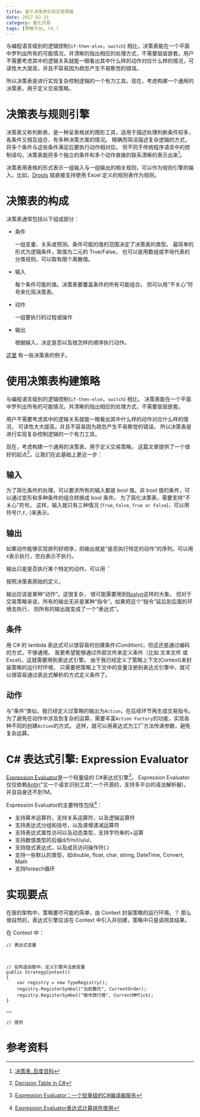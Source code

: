 ```yaml
---
title: 基于决策表实现交易策略
date: 2017-02-21
category: 量化交易
tags: [策略平台, C#,]
---
```


与编程语言级别的逻辑控制(`if-then-else`，`switch`) 相比，决策表能在一个平面中罗列出所有的可能情况，并清晰的指出相应的处理方式，不需要层层嵌套。用户不需要考虑其中的逻辑关系就能一眼看出其中什么样的动作对应什么样的情况，可读性大大提高，并且不容易因为疏忽产生不易察觉的错误。

所以决策表是进行实现复杂控制逻辑的一个有力工具。现在，考虑构建一个通用的决策表，用于定义交易策略。




# 决策表与规则引擎

决策表又称判断表，是一种呈表格状的图形工具，适用于描述处理判断条件较多，各条件又相互组合、有多种决策方案的情况。
精确而简洁描述复杂逻辑的方式，将多个条件与这些条件满足后要执行动作相对应。
但不同于传统程序语言中的控制语句，决策表能将多个独立的条件和多个动作直接的联系清晰的表示出来[^1]。

决策表用表格的形式表示一组输入与一组输出的相关规则，可以作为规则引擎的输入。比如，[Drools](http://drools.org/)
就直接支持使用 Excel 定义的规则表作为规则。

# 决策表的构成

决策表通常包括以下组成部分：

- 条件

  一组变量、关系或预测。条件可能的值的范围决定了决策表的类型。
  最简单的形式为逻辑条件，取值为二元的 True/False。
  也可以是用数组或字母代表的分类规则，可以取有限个离散值。

- 输入

  每个条件可能的值。决策表要覆盖条件的所有可能组合。
  但可以用“不关心”符号来化简决策表。

- 动作

  一组要执行的过程或操作

- 输出

  根据输入，决定是否以及按怎样的顺序执行动作。　


[这里](http://www.cnblogs.com/onlyforcloud/articles/4475370.html)
有一些决策表的例子。


# 使用决策表构建策略

与编程语言级别的逻辑控制(`if-then-else`，`switch`) 相比，
决策表能在一个平面中罗列出所有的可能情况，并清晰的指出相应的处理方式，不需要层层嵌套。

用户不需要考虑其中的逻辑关系就能一眼看出其中什么样的动作对应什么样的情况，
可读性大大提高，并且不容易因为疏忽产生不易察觉的错误。
所以决策表是进行实现复杂控制逻辑的一个有力工具。

现在，考虑构建一个通用的决策表，用于定义交易策略。
这篇文章提供了一个很好的起点[^2]，让我们在此基础上更近一步：


## 输入

   为了简化条件的处理，可以要求所有的输入都是 bool 值。非 bool 值的条件，可以通过变形和多种条件的组合转换成 bool 条件。
   为了简化决策表，需要支持"不关心"符号。
   这样，输入就只有三种情况 (`True`, `False`, `True or False`)，可以用符号(`T`,`F`,`-`)来表示。

## 输出

   如果动作能够实现排列好顺序，则输出就是“是否执行特定的动作”的序列。可以用`X`表示执行，空白表示不执行。

   输出只是是否执行某个特定的动作。可以用 ``

   按照决策表原始的定义，

   输出应该是某种“动作”。这很复杂，
   很可能需要用到[Roslyn](https://github.com/dotnet/roslyn)这样的大象。
   但对于交易策略来说，所有的输出无非是某种“指令”。如果把这个“指令”延后到后面的环境去执行，
   则所有的输出就变成了一个“表达式”。

## 条件

   用 C# 的 lambda 表达式可以很容易的创建条件(Condition)，但这还是通过编码的方式，不够通用。
   我更希望能够通过外部文件来定义条件（比如 文本文件 或 Excel)，这就需要用到表达式引擎。
   由于我已经定义了策略上下文(Context)来封装策略的运行时环境，
   只需要把策略上下文中的变量注册到表达式引擎中，就可以很容易通过表达式解析的方式定义条件了。

## 动作

   与“条件”类似，我已经定义过策略的输出为`Action`，在后续环节再生成交易指令。
   为了避免在动作中涉及到复杂的运算，需要丰富`Action Factory`的功能，实现各种不同的创建`Action`的方式。
   这样，就可以用表达式为工厂方法传递参数，避免复杂运算。

# C# 表达式引擎: Expression Evaluator

[Expression Evaluator](https://github.com/RupertAvery/csharpeval)是一个轻量级的 C#表达式引擎[^3]。
Expression Evaluator仅仅依赖[Antlr](www.antlr.org)(“又一个语言识别工具”,一个开源的，支持多平台的语法解析器)，
并且自身还不到1M。

Expression Evaluator的主要特性包括[^4]：

- 支持算术运算符，支持关系运算符，以及逻辑运算符
- 支持表达式分组和括号，以及递增递减运算符
- 支持表达式属性访问以及动态类型，支持字符串的+运算
- 支持数值类型的后缀d/f/m/l/u/ul、
- 支持隐式表达式，以及成员访问操作符(.)
- 支持一些默认的类型，如double, float, char, string, DateTime, Convert, Math
- 支持foreach循环

# 实现要点

在我的架构中，策略要尽可能的简单，由 Context 封装策略的运行环境。？
那么很自然的，表达式引擎应该在 Context 中引入并创建，策略中只是调用其结果。

在 Context 中：

```
// 表达式变量



// 在构造函数中，定义引擎并注册变量
public StrategyContext()
{
    var registry = new TypeRegistry();
    registry.RegisterSymbol("当前委托", CurrentOrder);
    registry.RegisterSymbol("做市商行情", CurrentMMTick);
}

……

// 提供

```

# 参考资料

[^1]: [决策表_百度百科](http://baike.baidu.com/subview/1448115/1448115.htm)
[^2]: [Decision Table in C#](http://lukevoss.com/blog/post/2008/09/Decision-Table-in-C.aspx)
[^3]: [Expression Evaluator：一个轻量级的C#编译器服务](http://www.infoq.com/cn/news/2014/05/Expression-Evaluator)
[^4]: [Expression Evaluator表达式计算组件使用](http://www.cnblogs.com/asxinyu/p/dotnet_Opensource_project_Expression_Evaluator.html)
